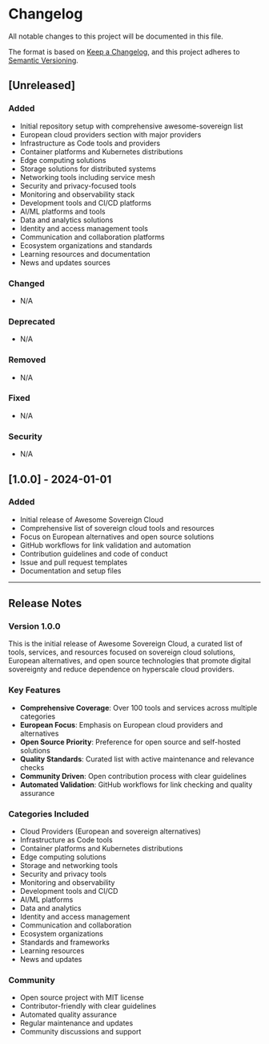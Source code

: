 # Changelog

All notable changes to this project will be documented in this file.

The format is based on [Keep a Changelog](https://keepachangelog.com/en/1.0.0/),
and this project adheres to [Semantic Versioning](https://semver.org/spec/v2.0.0.html).

## [Unreleased]

### Added
- Initial repository setup with comprehensive awesome-sovereign list
- European cloud providers section with major providers
- Infrastructure as Code tools and providers
- Container platforms and Kubernetes distributions
- Edge computing solutions
- Storage solutions for distributed systems
- Networking tools including service mesh
- Security and privacy-focused tools
- Monitoring and observability stack
- Development tools and CI/CD platforms
- AI/ML platforms and tools
- Data and analytics solutions
- Identity and access management tools
- Communication and collaboration platforms
- Ecosystem organizations and standards
- Learning resources and documentation
- News and updates sources

### Changed
- N/A

### Deprecated
- N/A

### Removed
- N/A

### Fixed
- N/A

### Security
- N/A

## [1.0.0] - 2024-01-01

### Added
- Initial release of Awesome Sovereign Cloud
- Comprehensive list of sovereign cloud tools and resources
- Focus on European alternatives and open source solutions
- GitHub workflows for link validation and automation
- Contribution guidelines and code of conduct
- Issue and pull request templates
- Documentation and setup files

---

## Release Notes

### Version 1.0.0
This is the initial release of Awesome Sovereign Cloud, a curated list of tools, services, and resources focused on sovereign cloud solutions, European alternatives, and open source technologies that promote digital sovereignty and reduce dependence on hyperscale cloud providers.

### Key Features
- **Comprehensive Coverage**: Over 100 tools and services across multiple categories
- **European Focus**: Emphasis on European cloud providers and alternatives
- **Open Source Priority**: Preference for open source and self-hosted solutions
- **Quality Standards**: Curated list with active maintenance and relevance checks
- **Community Driven**: Open contribution process with clear guidelines
- **Automated Validation**: GitHub workflows for link checking and quality assurance

### Categories Included
- Cloud Providers (European and sovereign alternatives)
- Infrastructure as Code tools
- Container platforms and Kubernetes distributions
- Edge computing solutions
- Storage and networking tools
- Security and privacy tools
- Monitoring and observability
- Development tools and CI/CD
- AI/ML platforms
- Data and analytics
- Identity and access management
- Communication and collaboration
- Ecosystem organizations
- Standards and frameworks
- Learning resources
- News and updates

### Community
- Open source project with MIT license
- Contributor-friendly with clear guidelines
- Automated quality assurance
- Regular maintenance and updates
- Community discussions and support
